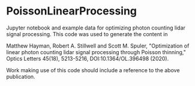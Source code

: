 # PoissonLinearProcessing
Jupyter notebook and example data for optimizing photon counting lidar signal processing.  This code was used to generate the content in 

Matthew Hayman, Robert A. Stillwell and Scott M. Spuler, "Optimization of linear photon counting lidar signal processing through Poisson thinning," Optics Letters 45(18), 5213-5216, DOI:10.1364/OL.396498 (2020).

Work making use of this code should include a reference to the above publication.
